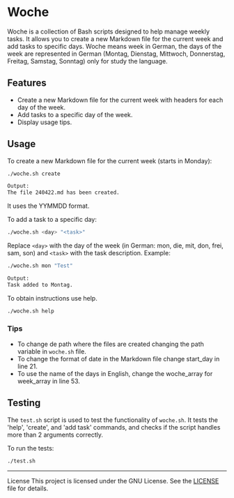 # Woche

Woche is a collection of Bash scripts designed to help manage weekly tasks. It allows you to create a new Markdown file for the current week and add tasks to specific days. Woche means week in German, the days of the week are represented in German (Montag, Dienstag, Mittwoch, Donnerstag, Freitag, Samstag, Sonntag) only for study the language.

## Features

- Create a new Markdown file for the current week with headers for each day of the week.
- Add tasks to a specific day of the week.
- Display usage tips.

## Usage

To create a new Markdown file for the current week (starts in Monday):

```bash
./woche.sh create

Output:
The file 240422.md has been created.
```
It uses the YYMMDD format.

To add a task to a specific day:

```bash
./woche.sh <day> "<task>"
```

Replace `<day>` with the day of the week (in German: mon, die, mit, don, frei, sam, son) and `<task>` with the task description. Example:

```bash
./woche.sh mon "Test"

Output:
Task added to Montag.
```
To obtain instructions use help.

```bash
./woche.sh help
```

### Tips
- To change de path where the files are created changing the path variable in `woche.sh` file.
- To change the format of date in the Markdown file change start_day in line 21.
- To use the name of the days in English, change the woche_array for week_array in line 53.

## Testing

The `test.sh` script is used to test the functionality of `woche.sh`. It tests the 'help', 'create', and 'add task' commands, and checks if the script handles more than 2 arguments correctly.

To run the tests:

```bash
./test.sh
```
---

License
This project is licensed under the GNU License. See the [LICENSE](LICENSE) file for details.
